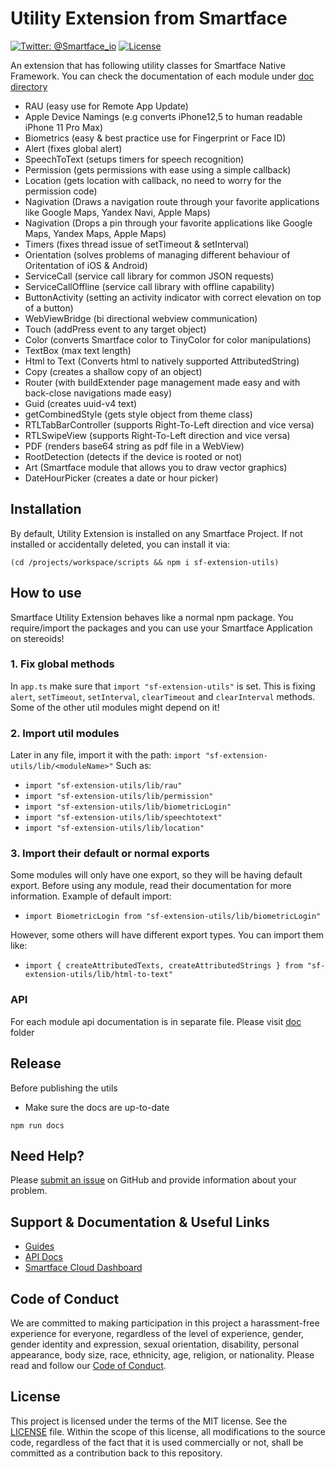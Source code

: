 # Utility Extension from Smartface
[![Twitter: @Smartface_io](https://img.shields.io/badge/contact-@Smartface_io-blue.svg?style=flat)](https://twitter.com/smartface_io)
[![License](https://img.shields.io/badge/license-MIT-green.svg?style=flat)](https://raw.githubusercontent.com/smartface/sf-extension-utils/master/LICENSE)

An extension that has following utility classes for Smartface Native Framework. You can check the documentation of each module under [doc directory](https://github.com/smartface/sf-extension-utils/tree/master/doc)
- RAU (easy use for Remote App Update)
- Apple Device Namings (e.g converts iPhone12,5 to human readable iPhone 11 Pro Max)
- Biometrics (easy & best practice use for Fingerprint or Face ID)
- Alert (fixes global alert)
- SpeechToText (setups timers for speech recognition)
- Permission (gets permissions with ease using a simple callback)
- Location (gets location with callback, no need to worry for the permission code)
- Nagivation (Draws a navigation route through your favorite applications like Google Maps, Yandex Navi, Apple Maps)
- Nagivation (Drops a pin through your favorite applications like Google Maps, Yandex Maps, Apple Maps)
- Timers (fixes thread issue of setTimeout & setInterval)
- Orientation (solves problems of managing different behaviour of Oritentation of iOS & Android)
- ServiceCall (service call library for common JSON requests)
- ServiceCallOffline (service call library with offline capability)
- ButtonActivity (setting an activity indicator with correct elevation on top of a button)
- WebViewBridge (bi directional webview communication)
- Touch (addPress event to any target object)
- Color (converts Smartface color to TinyColor for color manipulations)
- TextBox (max text length)
- Html to Text (Converts html to natively supported AttributedString)
- Copy (creates a shallow copy of an object)
- Router (with buildExtender page management made easy and with back-close navigations made easy)
- Guid (creates uuid-v4 text)
- getCombinedStyle (gets style object from theme class)
- RTLTabBarController (supports Right-To-Left direction and vice versa)
- RTLSwipeView (supports Right-To-Left direction and vice versa)
- PDF (renders base64 string as pdf file in a WebView)
- RootDetection (detects if the device is rooted or not)
- Art (Smartface module that allows you to draw vector graphics)
- DateHourPicker (creates a date or hour picker)

## Installation
By default, Utility Extension is installed on any Smartface Project. If not installed or accidentally deleted, you can install it via:
```shell
(cd /projects/workspace/scripts && npm i sf-extension-utils)
```
## How to use
Smartface Utility Extension behaves like a normal npm package. You require/import the packages and you can use your Smartface Application on stereoids!
### 1. Fix global methods
In `app.ts` make sure that `import "sf-extension-utils"` is set. This is fixing `alert`, `setTimeout`, `setInterval`, `clearTimeout` and `clearInterval` methods. Some of the other util modules might depend on it!
### 2. Import util modules
Later in any file, import it with the path: `import "sf-extension-utils/lib/<moduleName>"` Such as:
- `import "sf-extension-utils/lib/rau"`
- `import "sf-extension-utils/lib/permission"`
- `import "sf-extension-utils/lib/biometricLogin"`
- `import "sf-extension-utils/lib/speechtotext"`
- `import "sf-extension-utils/lib/location"`

### 3. Import their default or normal exports
Some modules will only have one export, so they will be having default export. Before using any module, read their documentation for more information.
Example of default import:
- `import BiometricLogin from "sf-extension-utils/lib/biometricLogin"`

However, some others will have different export types. You can import them like:
- `import { createAttributedTexts, createAttributedStrings } from "sf-extension-utils/lib/html-to-text"`

### API
For each module api documentation is in separate file. Please visit [doc](./doc) folder

## Release
Before publishing the utils
- Make sure the docs are up-to-date
```
npm run docs
```

## Need Help?

Please [submit an issue](https://github.com/smartface/sf-extension-utils/issues) on GitHub and provide information about your problem.

## Support & Documentation & Useful Links
- [Guides](https://docs.smartface.io/)
- [API Docs](http://ref.smartface.io/)
- [Smartface Cloud Dashboard](https://ide.smartface.io)

## Code of Conduct
We are committed to making participation in this project a harassment-free experience for everyone, regardless of the level of experience, gender, gender identity and expression, sexual orientation, disability, personal appearance, body size, race, ethnicity, age, religion, or nationality.
Please read and follow our [Code of Conduct](./CODE_OF_CONDUCT.md).

## License

This project is licensed under the terms of the MIT license. See the [LICENSE](./LICENSE) file. Within the scope of this license, all modifications to the source code, regardless of the fact that it is used commercially or not, shall be committed as a contribution back to this repository.
